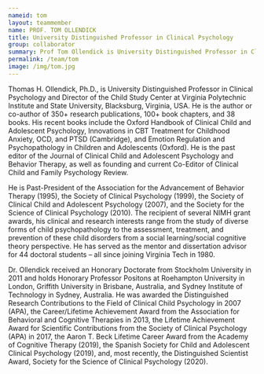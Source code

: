 ```yaml
---
nameid: tom
layout: teammember
name: PROF. TOM OLLENDICK
title: University Distinguished Professor in Clinical Psychology
group: collaborator
summary: Prof Tom Ollendick is University Distinguished Professor in Clinical Psychology and Director of the Child Study Center at Virginia Polytechnic Institute and State University, Blacksburg, Virginia, USA
permalink: /team/tom
image: /img/tom.jpg
---
```


Thomas H. Ollendick, Ph.D., is University Distinguished Professor in Clinical Psychology and Director of the Child Study Center at Virginia Polytechnic Institute and State University, Blacksburg, Virginia, USA. He is the author or co-author of 350+ research publications, 100+ book chapters, and 38 books. His recent books include the Oxford Handbook of Clinical Child and Adolescent Psychology, Innovations in CBT Treatment for Childhood Anxiety, OCD, and PTSD (Cambridge), and Emotion Regulation and Psychopathology in Children and Adolescents (Oxford).  He is the past editor of the Journal of Clinical Child and Adolescent Psychology and Behavior Therapy, as well as founding and current Co-Editor of Clinical Child and Family Psychology Review. 

He is Past-President of the Association for the Advancement of Behavior Therapy (1995), the Society of Clinical Psychology (1999), the Society of Clinical Child and Adolescent Psychology (2007), and the Society for the Science of Clinical Psychology (2010). The recipient of several NIMH grant awards, his clinical and research interests range from the study of diverse forms of child psychopathology to the assessment, treatment, and prevention of these child disorders from a social learning/social cognitive theory perspective. He has served as the mentor and dissertation advisor for 44 doctoral students – all since joining Virginia Tech in 1980. 

Dr. Ollendick received an Honorary Doctorate from Stockholm University in 2011 and holds Honorary Professor Positons at Roehampton University in London, Griffith University in Brisbane, Australia, and Sydney Institute of Technology in Sydney, Australia. He was awarded the Distinguished Research Contributions to the Field of Clinical Child Psychology in 2007 (APA), the Career/Lifetime Achievement Award from the Association for Behavioral and Cognitive Therapies in 2013, the Lifetime Achievement Award for Scientific Contributions from the Society of Clinical Psychology (APA) in 2017, the Aaron T. Beck Lifetime Career Award from the Academy of Cognitive Therapy (2019), the Spanish Society for Child and Adolescent Clinical Psychology (2019), and, most recently, the Distinguished Scientist Award, Society for the Science of Clinical Psychology (2020). 
